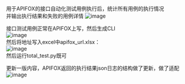 用于APIFOX的接口自动化测试用例执行后，统计所有用例的执行情况  
并输出执行结果和失败的用例详情
![image](https://github.com/user-attachments/assets/0fbead47-c4d2-40d3-ba8b-9f4fc9404385)  
  
接口测试用例正常在APIFOX上写，然后生成CLI  
![image](https://github.com/user-attachments/assets/2aa61d3e-5354-4f50-98b1-a900ac73b8ab)  
然后将地址写入excel中apifox_url.xlsx：  
![image](https://github.com/user-attachments/assets/a504c2ae-f6f9-469f-8def-2a135819e720)  
然后运行total_test.py既可  

更新一版内容，APIFOX返回的执行结果json日志的结构做了更新，做了适配  
![image](https://github.com/user-attachments/assets/08b154ae-1a07-4a34-b9ba-7de83755f417)  
